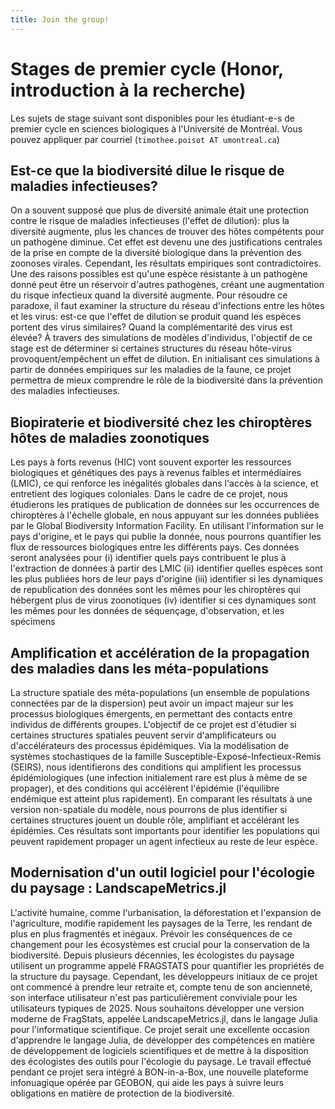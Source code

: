 ```yaml
---
title: Join the group!
---
```


# Stages de premier cycle (Honor, introduction à la recherche)

Les sujets de stage suivant sont disponibles pour les étudiant-e-s de premier cycle en sciences biologiques à l'Université de Montréal. Vous pouvez appliquer par courriel (`timothee.poisot AT umontreal.ca`)

## Est-ce que la biodiversité dilue le risque de maladies infectieuses?

On a souvent supposé que plus de diversité animale était une protection contre le
risque de maladies infectieuses (l'effet de dilution): plus la diversité augmente, plus
les chances de trouver des hôtes compétents pour un pathogène diminue. Cet effet
est devenu une des justifications centrales de la prise en compte de la diversité
biologique dans la prévention des zoonoses virales. Cependant, les résultats
empiriques sont contradictoires.
Une des raisons possibles est qu'une espèce résistante à un pathogène donné peut
être un réservoir d'autres pathogènes, créant une augmentation du risque infectieux
quand la diversité augmente. Pour résoudre ce paradoxe, il faut examiner la
structure du réseau d'infections entre les hôtes et les virus: est-ce que l'effet de
dilution se produit quand les espèces portent des virus similaires? Quand la
complémentarité des virus est élevée?
À travers des simulations de modèles d'individus, l'objectif de ce stage est de
déterminer si certaines structures du réseau hôte-virus provoquent/empêchent un
effet de dilution. En initialisant ces simulations à partir de données empiriques sur les
maladies de la faune, ce projet permettra de mieux comprendre le rôle de la
biodiversité dans la prévention des maladies infectieuses.

## Biopiraterie et biodiversité chez les chiroptères hôtes de maladies zoonotiques

Les pays à forts revenus (HIC) vont souvent exporter les ressources biologiques et
génétiques des pays à revenus faibles et intermédiaires (LMIC), ce qui renforce les
inégalités globales dans l'accès à la science, et entretient des logiques coloniales.
Dans le cadre de ce projet, nous étudierons les pratiques de publication de données
sur les occurrences de chiroptères à l'échelle globale, en nous appuyant sur les
données publiées par le Global Biodiversity Information Facility. En utilisant
l'information sur le pays d'origine, et le pays qui publie la donnée, nous pourrons
quantifier les flux de ressources biologiques entre les différents pays. Ces données
seront analysées pour
(i) identifier quels pays contribuent le plus à l'extraction de données à partir des
LMIC
(ii) identifier quelles espèces sont les plus publiées hors de leur pays d'origine
(iii) identifier si les dynamiques de republication des données sont les mêmes pour
les chiroptères qui hébergent plus de virus zoonotiques
(iv) identifier si ces dynamiques sont les mêmes pour les données de séquençage,
d'observation, et les spécimens

## Amplification et accélération de la propagation des maladies dans les méta-populations


La structure spatiale des méta-populations (un ensemble de populations connectées
par de la dispersion) peut avoir un impact majeur sur les processus biologiques
émergents, en permettant des contacts entre individus de différents groupes.
L'objectif de ce projet est d'étudier si certaines structures spatiales peuvent servir
d'amplificateurs ou d'accélérateurs des processus épidémiques.
Via la modélisation de systèmes stochastiques de la famille
Susceptible-Exposé-Infectieux-Remis (SEIRS), nous identifierons des conditions qui
amplifient les processus épidémiologiques (une infection initialement rare est plus à
même de se propager), et des conditions qui accélèrent l'épidémie (l'équilibre
endémique est atteint plus rapidement).
En comparant les résultats à une version non-spatiale du modèle, nous pourrons de
plus identifier si certaines structures jouent un double rôle, amplifiant et accélérant
les épidémies. Ces résultats sont importants pour identifier les populations qui
peuvent rapidement propager un agent infectieux au reste de leur espèce.

## Modernisation d'un outil logiciel pour l'écologie du paysage : LandscapeMetrics.jl

L'activité humaine, comme l'urbanisation, la déforestation et l'expansion de
l'agriculture, modifie rapidement les paysages de la Terre, les rendant de plus
en plus fragmentés et inégaux. Prévoir les conséquences de ce changement pour
les écosystèmes est crucial pour la conservation de la biodiversité. Depuis
plusieurs décennies, les écologistes du paysage utilisent un programme appelé
FRAGSTATS pour quantifier les propriétés de la structure du paysage. Cependant,
les développeurs initiaux de ce projet ont commencé à prendre leur retraite et,
compte tenu de son ancienneté, son interface utilisateur n'est pas
particulièrement conviviale pour les utilisateurs typiques de 2025. Nous
souhaitons développer une version moderne de FragStats, appelée
LandscapeMetrics.jl, dans le langage Julia pour l'informatique scientifique. Ce
projet serait une excellente occasion d'apprendre le langage Julia, de
développer des compétences en matière de développement de logiciels
scientifiques et de mettre à la disposition des écologistes des outils pour
l'écologie du paysage. Le travail effectué pendant ce projet sera intégré à
BON-in-a-Box, une nouvelle plateforme infonuagique opérée par GEOBON, qui aide
les pays à suivre leurs obligations en matière de protection de la biodiversité.